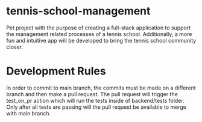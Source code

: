 # tennis-school-management

Pet project with the purpose of creating a full-stack application to support the management related processes of a tennis school. Additionally, a more fun and intuitive app will be developed to bring the tennis school community closer.

# Development Rules

In order to commit to main branch, the commits must be made on a different branch and then make a pull request. The pull request will trigger the test_on_pr action which will run the tests inside of backend/tests folder. Only after all tests are passing will the pull request be available to merge with main branch.
